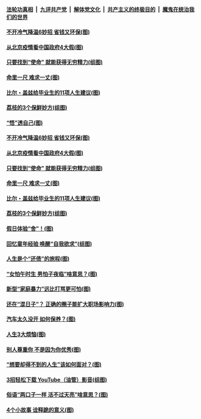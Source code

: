 ####  [法轮功真相](../../../../basic/blob/master/README.md?t=06230302) &nbsp;|&nbsp; [九评共产党](../../../../9ping.md/blob/master/README.md?t=06230302) &nbsp;|&nbsp; [解体党文化](../../../../jtdwh.md/blob/master/README.md?t=06230302)  &nbsp;|&nbsp; [共产主义的终极目的](../../../../gczydzjmd.md/blob/master/README.md?t=06230302) &nbsp;|&nbsp; [魔鬼在统治我们的世界](../../../../mgztzwmdsj.md/blob/master/README.md?t=06230302) 

#### [不开冷气降温6妙招 省钱又环保(图)](../pages/p8/937329.md?t=06230302) 

#### [从北京疫情看中国政府4大假(图)](../pages/p8/937196.md?t=06230302) 

#### [只要找到“使命” 就能获得无穷精力(组图)](../pages/p8/937159.md?t=06230302) 

#### [命里一尺 难求一丈(图)](../pages/p8/936782.md?t=06230302) 

#### [比尔・盖兹给毕业生的11项人生建议(图)](../pages/p8/936231.md?t=06230302) 

#### [荔枝的3个保鲜妙方(组图)](../pages/p8/936950.md?t=06230302) 

#### [“悟”透自己(图)](../pages/p8/936972.md?t=06230302) 

#### [不开冷气降温6妙招 省钱又环保(图)](../pages/p8/937329.md?t=06230302) 

#### [从北京疫情看中国政府4大假(图)](../pages/p8/937196.md?t=06230302) 

#### [只要找到“使命” 就能获得无穷精力(组图)](../pages/p8/937159.md?t=06230302) 

#### [命里一尺 难求一丈(图)](../pages/p8/936782.md?t=06230302) 

#### [比尔・盖兹给毕业生的11项人生建议(图)](../pages/p8/936231.md?t=06230302) 

#### [荔枝的3个保鲜妙方(组图)](../pages/p8/936950.md?t=06230302) 

#### [假日体验“舍”！(图)](../pages/p8/937183.md?t=06230302) 

#### [回忆童年经验 唤醒“自我欲求”(组图)](../pages/p8/937082.md?t=06230302) 

#### [人生是个“还债”的旅程(图)](../pages/p8/936768.md?t=06230302) 

#### [“女怕午时生 男怕子夜临”啥意思？(图)](../pages/p8/937081.md?t=06230302) 

#### [新型“家庭暴力”远比打骂更可怕(图)](../pages/p8/936230.md?t=06230302) 

#### [还在“混日子”？ 正确的圈子能扩大职场影响力(图)](../pages/p8/937049.md?t=06230302) 

#### [汽车太久没开 如何保养？(图)](../pages/p8/937035.md?t=06230302) 

#### [人生3大烦恼(图)](../pages/p8/936959.md?t=06230302) 

#### [别人尊重你 不是因为你优秀(图)](../pages/p8/936253.md?t=06230302) 

#### [“想要却得不到的人生”该如何面对？(图)](../pages/p8/936933.md?t=06230302) 

#### [3招轻松下载 YouTube（油管）影音(组图)](../pages/p8/936922.md?t=06230302) 

#### [俗语“两口子一样 活不过天亮”啥意思？(图)](../pages/p8/936917.md?t=06230302) 

#### [4个小故事 诠释跪的意义(图)](../pages/p8/936353.md?t=06230302) 

